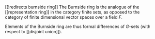[[!redirects burnside ring]]
The Burnside ring is the analogue of the [[representation ring]] in the category finite sets, as opposed to the category of finite dimensional vector spaces over a field $F$.

Elements of the Burnside ring are thus formal differences of $G$-sets (with respect to [[disjoint union]]).